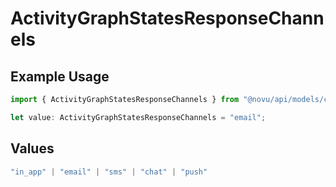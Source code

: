 # ActivityGraphStatesResponseChannels

## Example Usage

```typescript
import { ActivityGraphStatesResponseChannels } from "@novu/api/models/components";

let value: ActivityGraphStatesResponseChannels = "email";
```

## Values

```typescript
"in_app" | "email" | "sms" | "chat" | "push"
```